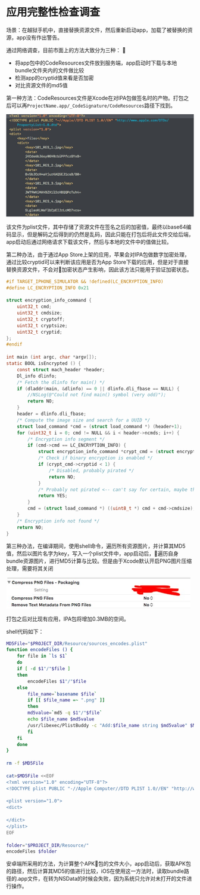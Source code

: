 # 应用完整性检查调查

场景：在越狱手机中，直接替换资源文件，然后重新启动app，加载了被替换的资源，app没有作出警告。

通过网络调查，目前市面上的方法大致分为三种：

* 将app包中的CodeResources文件放到服务端，app启动时下载与本地bundle文件夹内的文件做比较
* 检测app的cryptid值来看是否加密
* 对比资源文件的md5值

第一种方法：CodeResources文件是Xcode在对IPA包做签名时的产物。打包之后可以再`ProjectName.app/_CodeSignature/CodeResources`路径下找到。

![CodeResource](../img/codeResource.png)

该文件为plist文件，其中存储了资源文件在签名之后的加密值，最终以base64编码显示，但是解码之后得到的仍然是乱码，因此只能在打包后将此文件交给后端，app启动后通过网络请求下载该文件，然后与本地的文件中的值做比较。

第二种办法，由于通过App Store上架的应用，苹果会对IPA包做数字加密处理，通过比较cryptid可以来判断该应用是否为App Store下载的应用，但是对于直接替换资源文件，不会对加密状态产生影响，因此该方法只能用于验证加密状态。

```c
#if TARGET_IPHONE_SIMULATOR && !defined(LC_ENCRYPTION_INFO)
#define LC_ENCRYPTION_INFO 0x21

struct encryption_info_command {
    uint32_t cmd;
    uint32_t cmdsize;
    uint32_t cryptoff;
    uint32_t cryptsize;
    uint32_t cryptid;
};
#endif

int main (int argc, char *argv[]);
static BOOL isEncrypted () {
    const struct mach_header *header;
    Dl_info dlinfo;
    /* Fetch the dlinfo for main() */
    if (dladdr(main, &dlinfo) == 0 || dlinfo.dli_fbase == NULL) {
        //NSLog(@"Could not find main() symbol (very odd)");
        return NO;
    }
    header = dlinfo.dli_fbase;
    /* Compute the image size and search for a UUID */
    struct load_command *cmd = (struct load_command *) (header+1);
    for (uint32_t i = 0; cmd != NULL && i < header->ncmds; i++) {
        /* Encryption info segment */
        if (cmd->cmd == LC_ENCRYPTION_INFO) {
            struct encryption_info_command *crypt_cmd = (struct encryption_info_command *) cmd;
            /* Check if binary encryption is enabled */
            if (crypt_cmd->cryptid < 1) {
                /* Disabled, probably pirated */
                return NO;
            }
            /* Probably not pirated <-- can't say for certain, maybe theres a way around it */
            return YES;
        }
        cmd = (struct load_command *) ((uint8_t *) cmd + cmd->cmdsize);
    }
    /* Encryption info not found */
    return NO;
}
```

第三种办法，在编译期间，使用shell命令，遍历所有资源图片，并计算其MD5值，然后以图片名字为key，写入一个plist文件中，app启动后，遍历自身bundle资源图片，进行MD5计算与比较。但是由于Xcode默认开启PNG图片压缩处理，需要将其关闭

![compressPNG](../img/compressPNG.jpg)

打包之后对比现有应用，IPA包将增加0.3MB的空间。

shell代码如下：

```sh
MD5File="$PROJECT_DIR/Resource/sources_encodes.plist"
function encodeFiles () {
    for file in `ls $1`
    do
    if [ -d $1"/"$file ]
    then
        encodeFiles $1"/"$file
    else
        file_name=`basename $file`
        if [[ $file_name =~ ".png" ]]
        then
        md5value=`md5 -q $1"/"$file`
        echo $file_name $md5value
        /usr/libexec/PlistBuddy -c "Add:$file_name string $md5value" $MD5File
        fi
    fi
    done
}

rm -f $MD5File

cat>$MD5File <<EOF
<?xml version="1.0" encoding="UTF-8"?>
<!DOCTYPE plist PUBLIC "-//Apple Computer//DTD PLIST 1.0//EN" "http://www.apple.com/DTDs/PropertyList-1.0.dtd">

<plist version="1.0">
<dict>

</dict>
</plist>
EOF

folder="$PROJECT_DIR/Resource/"
encodeFiles $folder
```

安卓端所采用的方法，为计算整个APK包的文件大小，app启动后，获取APK包的路径，然后计算其MD5的值进行比较，iOS在使用这一方法时，读取bundle路径的.app文件，在转为NSData的时候会失败，因为系统只允许对未打开的文件进行操作。